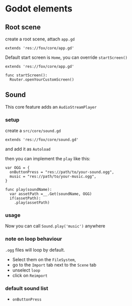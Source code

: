 # Godot elements

## Root scene

create a root scene, attach `app.gd`

```gdscript
extends 'res://fox/core/app.gd'
```

Default start screen is `Home`, you can override `startScreen()`

```gdscript
extends 'res://fox/core/app.gd'

func startScreen():
  Router.openYourCustomScreen()
```

## Sound

This core feature adds an `AudioStreamPlayer`

### setup

create a `src/core/sound.gd`

```gdscript
extends 'res://fox/core/sound.gd'
```

and add it as `Autoload`

then you can implement the `play` like this:

```gdscript
var OGG = {
  onButtonPress = "res://path/to/your-sound.ogg",
  music = "res://path/to/your-music.ogg",
}

func play(soundName):
  var assetPath =__.Get(soundName, OGG)
  if(assetPath):
    .play(assetPath)
```

### usage

Now you can call `Sound.play('music')` anywhere

### note on loop behaviour

`.ogg` files will loop by default.

- Select them on the `FileSystem`,
- go to the `Import` tab next to the `Scene` tab
- unselect `loop`
- click on `Reimport`

### default sound list

- `onButtonPress`
